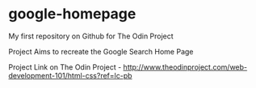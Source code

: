 # google-homepage
My first repository on Github for The Odin Project

Project Aims to recreate the Google Search Home Page

Project Link on The Odin Project - http://www.theodinproject.com/web-development-101/html-css?ref=lc-pb
